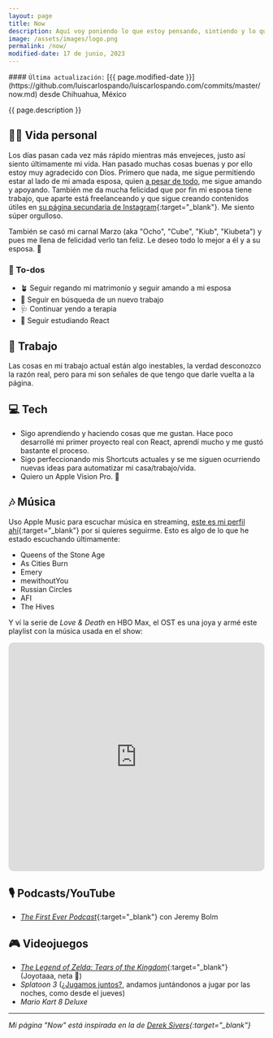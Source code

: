 ```yaml
---
layout: page
title: Now
description: Aquí voy poniendo lo que estoy pensando, sintiendo y lo que estoy haciendo actualmente.
image: /assets/images/logo.png
permalink: /now/
modified-date: 17 de junio, 2023
---
```


<div class="card last-updated my-3 text-center">
<div class="card-body rounded">
#### <code>Última actualización:</code> [{{ page.modified-date }}](https://github.com/luiscarlospando/luiscarlospando.com/commits/master/now.md) desde Chihuahua, México
</div>
</div>

<p class="text-center">{{ page.description }}</p>

## 👦🏻 Vida personal
Los días pasan cada vez más rápido mientras más envejeces, justo así siento últimamente mi vida. Han pasado muchas cosas buenas y por ello estoy muy agradecido con Dios. Primero que nada, me sigue permitiendo estar al lado de mi amada esposa, quien [a pesar de todo](https://blog.luiscarlospando.com/personal/2023/06/el-toc-de-germenes-una-parte-desconocida-de-mi-vida/), me sigue amando y apoyando. También me da mucha felicidad que por fin mi esposa tiene trabajo, que aparte está freelanceando y que sigue creando contenidos útiles en [su página secundaria de Instagram](https://www.instagram.com/marissatraductora/){:target="_blank"}. Me siento súper orgulloso.

También se casó mi carnal Marzo (aka "Ocho", "Cube", "Kiub", "Kiubeta") y pues me llena de felicidad verlo tan feliz. Le deseo todo lo mejor a él y a su esposa. 🫶

### 📝 To-dos
- 🪴 Seguir regando mi matrimonio y seguir amando a mi esposa
- 💼 Seguir en búsqueda de un nuevo trabajo
- 🩺 Continuar yendo a terapia
- 📖 Seguir estudiando React

## 💼 Trabajo
Las cosas en mi trabajo actual están algo inestables, la verdad desconozco la razón real, pero para mi son señales de que tengo que darle vuelta a la página.

## 💻 Tech
- Sigo aprendiendo y haciendo cosas que me gustan. Hace poco desarrollé mi primer proyecto real con React, aprendí mucho y me gustó bastante el proceso.
- Sigo perfeccionando mis Shortcuts actuales y se me siguen ocurriendo nuevas ideas para automatizar mi casa/trabajo/vida.
- Quiero un Apple Vision Pro. 🫢

## 🎶 Música
Uso Apple Music para escuchar música en streaming, [este es mi perfil ahí](https://music.apple.com/profile/luiscarlospando){:target="_blank"} por si quieres seguirme. Esto es algo de lo que he estado escuchando últimamente:

- Queens of the Stone Age
- As Cities Burn
- Emery
- mewithoutYou
- Russian Circles
- AFI
- The Hives

Y ví la serie de *Love & Death* en HBO Max, el OST es una joya y armé este playlist con la música usada en el show:
<iframe allow="autoplay *; encrypted-media *; fullscreen *; clipboard-write" frameborder="0" height="450" style="width:100%;max-width:1140px;overflow:hidden;border-radius:10px;" sandbox="allow-forms allow-popups allow-same-origin allow-scripts allow-storage-access-by-user-activation allow-top-navigation-by-user-activation" src="https://embed.music.apple.com/mx/playlist/hbo-max-series-love-death-soundtrack/pl.u-2aWaTVKWzdD?l=en"></iframe>

## 🎙 Podcasts/YouTube
- [*The First Ever Podcast*](https://podcasts.apple.com/us/podcast/the-first-ever-podcast/id1520216207){:target="_blank"} con Jeremy Bolm

## 🎮 Videojuegos
- [*The Legend of Zelda: Tears of the Kingdom*](https://www.instagram.com/p/CsPuS1qL2_nSFPR6Uvysj_kUZrZMM7__xnwe7Y0/){:target="_blank"} (Joyotaaa, neta 🤯)
- *Splatoon 3* ([¿Jugamos juntos?](/nintendo/splatoon/), andamos juntándonos a jugar por las noches, como desde el jueves)
- *Mario Kart 8 Deluxe*

---

*Mi página "Now" está inspirada en la de [Derek Sivers](https://sive.rs/nowff){:target="_blank"}*